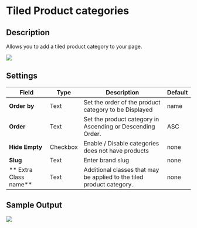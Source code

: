 # Tiled Product categories

## Description

Allows you to add a tiled product category to your page.

![](http://transvelo.github.io/docs/enter/images/kc-tiled-product-categories.png)

## Settings

| Field | Type | Description | Default
| -- | -- | -- | -- |
| **Order by** | Text |  Set the order of the product category to be Displayed | name
| **Order** | Text | Set the product category in Ascending or Descending Order. | ASC
| **Hide Empty** | Checkbox |  Enable / Disable categories does not have products | none
| **Slug** | Text |  Enter brand slug | none
| ** Extra Class name** | Text | Additional classes that may be applied to the tiled product category. | none


## Sample Output

![](http://transvelo.github.io/docs/enter/images/kc-tiled-product-categories-output.png)
